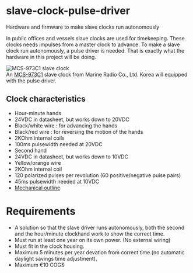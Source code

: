 # slave-clock-pulse-driver
Hardware and firmware to make slave clocks run autonomously

In public offices and vessels slave clocks are used for timekeeping.  These clocks needs impulses from a master clock to advance.  To make a slave clock run autonomously, a pulse driver is needed.  That is exactly what the hardware in this project will be doing.

![MCS-973C1 slave clock](http://mrckorea.com/data/image/MCS_973C1.gif)  
An [MCS-973C1](http://mrckorea.com/element_desc.php?tar=80) slave clock from Marine Radio Co., Ltd. Korea will equipped with the pulse driver.

## Clock characteristics
* Hour-minute hands
 * 24VDC in datasheet, but works down to 20VDC
 * Black/white wire : for advancing the hands
 * Black/red wire : for reversing the motion of the hands
 * 2KOhm internal coils
 * 100ms pulsewidth needed at 20VDC
* Second hand
 * 24VDC in datasheet, but works down to 10VDC
 * Yellow/orange wire
 * 2KOhm internal coil
 * 120 polarized pulses per revolution (60 positive/negative pulse pairs)
 * 45ms pulsewidth needed at 10VDC
* [Mechanical outline](https://drive.google.com/open?id=0B5_mAlpV8IjvREx5TzVrbXhkbFU) 

# Requirements
* A solution so that the slave driver runs autonomously, both the second and the hour/minute clockhand work to show the correct time.
* Must run at least one year on its own power. (No external wiring)
* Must fit in the clock housing.
* Maximum 5 minutes per year devation from correct time (no automatic daylight savings time adjustment).
* Maximum €10 COGS 

